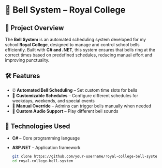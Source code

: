 # 🔔 Bell System – Royal College  

## 📌 Project Overview  
The **Bell System** is an automated scheduling system developed for my school **Royal College**, designed to manage and control school bells efficiently. Built with **C# and .NET**, this system ensures that bells ring at the correct times based on predefined schedules, reducing manual effort and improving punctuality.

## 🛠️ Features  
- ⏰ **Automated Bell Scheduling** – Set custom time slots for bells  
- 🔄 **Customizable Schedules** – Configure different schedules for weekdays, weekends, and special events  
- 📢 **Manual Override** – Admins can trigger bells manually when needed  
- 🎵 **Custom Audio Support** – Play different bell sounds  

## 🚀 Technologies Used  
- **C#** – Core programming language  
- **ASP.NET** – Application framework  
 
   ```sh
   git clone https://github.com/your-username/royal-college-bell-system.git
   cd royal-college-bell-system
